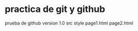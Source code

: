 # practica de git y github
prueba de github
version 1.0
    src
    style
    page1.html
    page2.html
